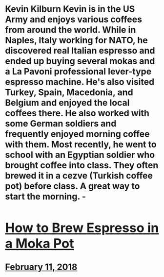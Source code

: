 # Kevin Kilburn Kevin is in the US Army and enjoys various coffees from around the world. While in Naples, Italy working for NATO, he discovered real Italian espresso and ended up buying several mokas and a La Pavoni professional lever-type espresso machine. He's also visited Turkey, Spain, Macedonia, and Belgium and enjoyed the local coffees there. He also worked with some German soldiers and frequently enjoyed morning coffee with them. Most recently, he went to school with an Egyptian soldier who brought coffee into class. They often brewed it in a cezve (Turkish coffee pot) before class. A great way to start the morning. - [<h2>How to Brew Espresso in a Moka Pot</h2>February 11, 2018](https://ineedcoffee.com/brewing-espresso-in-a-moka/)